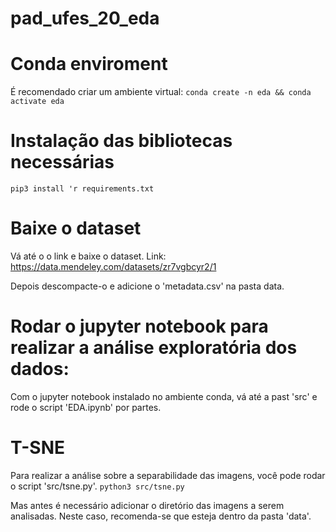 # pad_ufes_20_eda
# Conda enviroment 
É recomendado criar um ambiente virtual:
`conda create -n eda && conda activate eda`
# Instalação das bibliotecas necessárias
`pip3 install 'r requirements.txt`
# Baixe o dataset
Vá até o o link e baixe o dataset. Link: https://data.mendeley.com/datasets/zr7vgbcyr2/1
 
Depois descompacte-o e adicione o 'metadata.csv' na pasta data.

# Rodar o jupyter notebook para realizar a análise exploratória dos dados:
Com o jupyter notebook instalado no ambiente conda, vá até a past 'src' e rode o script 'EDA.ipynb' por partes.

# T-SNE
Para realizar a análise sobre a separabilidade das imagens, você pode rodar o script 'src/tsne.py'.
`python3 src/tsne.py`

Mas antes é necessário adicionar o diretório das imagens a serem analisadas. Neste caso, recomenda-se que esteja dentro da pasta 'data'.